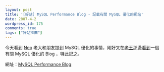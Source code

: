 ```yaml
---
layout: post
title: '[好站] MySQL Performance Blog - 記載有關 MySQL 優化的網站'
date: 2007-4-2
wordpress_id: 175
comments: true
tags: ["好站推薦"]
---
```


今天看到 [Neo](http://www.neo.com.tw) 老大和朋友提到 MySQL 優化的事情，剛好又在[老王](http://hi.baidu.com/thinkinginlamp/)那邊[看到](http://hi.baidu.com/thinkinginlamp/blog/item/c5dea0ecbd40603c27979169.html)一個有關 MySQL 優化的 Blog ，特此記之。

網址：[MySQL Performance Blog](http://www.mysqlperformanceblog.com/)
